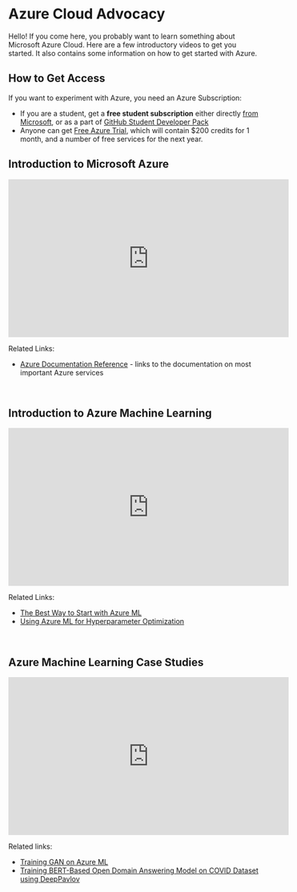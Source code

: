 # Azure Cloud Advocacy

Hello! If you come here, you probably want to learn something about Microsoft Azure Cloud. Here are a few introductory
videos to get you started. It also contains some information on how to get started with Azure.

## How to Get Access

If you want to experiment with Azure, you need an Azure Subscription:
* If you are a student, get a **free student subscription** either directly [from Microsoft](http://aka.ms/az4stud), or as a part of [GitHub Student Developer Pack](https://education.github.com/pack)
* Anyone can get [Free Azure Trial](https://azure.microsoft.com/offers/ms-azr-0044p/?WT.mc_id=cloudadvocacy-github-dmitryso), which will contain $200 credits for 1 month, and a number of free services for the next year.

## Introduction to Microsoft Azure

<iframe width="560" height="315" src="https://www.youtube.com/embed/3RRirPGDWbE" frameborder="0" allow="accelerometer; autoplay; clipboard-write; encrypted-media; gyroscope; picture-in-picture" allowfullscreen></iframe>

Related Links:
* [Azure Documentation Reference](http://soshnikov.com/etc/azuref) - links to the documentation on most important Azure services
<br/>

## Introduction to Azure Machine Learning

<iframe width="560" height="315" src="https://www.youtube.com/embed/0D93Xx7miEk" frameborder="0" allow="accelerometer; autoplay; clipboard-write; encrypted-media; gyroscope; picture-in-picture" allowfullscreen></iframe>

Related Links:
* [The Best Way to Start with Azure ML](https://soshnikov.com/azure/best-way-to-start-with-azureml/)
* [Using Azure ML for Hyperparameter Optimization](https://soshnikov.com/azure/using-azureml-for-hyperparameter-optimization/)

<br/>

## Azure Machine Learning Case Studies

<iframe width="560" height="315" src="https://www.youtube.com/embed/c2UaETGb53M" frameborder="0" allow="accelerometer; autoplay; clipboard-write; encrypted-media; gyroscope; picture-in-picture" allowfullscreen></iframe>

Related links:
* [Training GAN on Azure ML](https://soshnikov.com/scienceart/creating-generative-art-using-gan-on-azureml/)
* [Training BERT-Based Open Domain Answering Model on COVID Dataset using DeepPavlov](https://soshnikov.com/azure/deep-pavlov-answers-covid-questions/)

